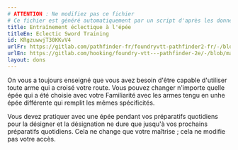 ```yaml
---
# ATTENTION : Ne modifiez pas ce fichier
# Ce fichier est généré automatiquement par un script d'après les données du module Foundry VTT officiel et de sa traduction
title: Entraînement éclectique à l'épée
titleEn: Eclectic Sword Training
id: KRgzuwwjT30KKvV4
urlFr: https://gitlab.com/pathfinder-fr/foundryvtt-pathfinder2-fr/-/blob/master/data/feats/KRgzuwwjT30KKvV4.htm
urlEn: https://gitlab.com/hooking/foundry-vtt---pathfinder-2e/-/blob/master/packs/data/feats.db/eclectic-sword-training.json
layout: dons
---
```

On vous a toujours enseigné que vous avez besoin d'être capable d'utiliser toute arme qui a croisé votre route. Vous pouvez changer n'importe quelle épée qui a été choisie avec votre Familiarité avec les armes tengu en unhe épée différente qui remplit les mêmes spécificités.

Vous devez pratiquer avec une épée pendant vos préparatifs quotidiens pour la désigner et la désignation ne dure que jusqu'à vos prochains préparatifs quotidiens. Cela ne change que votre maîtrise ; cela ne modifie pas votre accès.
